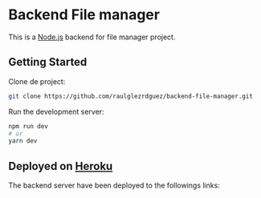 # Backend File manager

This is a [Node.js](https://nodejs.org/) backend for file manager project.

## Getting Started

Clone de project:

```bash
git clone https://github.com/raulglezrdguez/backend-file-manager.git
```

Run the development server:

```bash
npm run dev
# or
yarn dev
```

## Deployed on [Heroku](https://www.heroku.com/)

The backend server have been deployed to the followings links:
